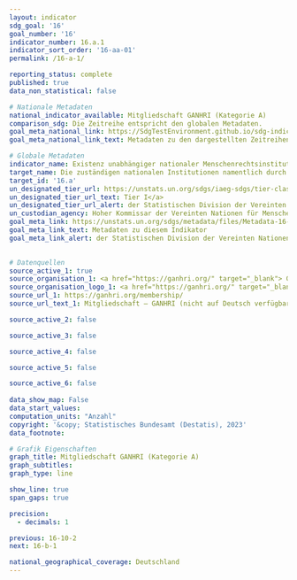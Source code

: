```yaml
---
layout: indicator    
sdg_goal: '16'    
goal_number: '16'    
indicator_number: 16.a.1    
indicator_sort_order: '16-aa-01'    
permalink: /16-a-1/    

reporting_status: complete    
published: true    
data_non_statistical: false    

# Nationale Metadaten    
national_indicator_available: Mitgliedschaft GANHRI (Kategorie A)    
comparison_sdg: Die Zeitreihe entspricht den globalen Metadaten.    
goal_meta_national_link: https://SdgTestEnvironment.github.io/sdg-indicators/public/Meta/16.a.1.pdf
goal_meta_national_link_text: Metadaten zu den dargestellten Zeitreihen    

# Globale Metadaten    
indicator_name: Existenz unabhängiger nationaler Menschenrechtsinstitutionen, die mit den Pariser Grundsätzen übereinstimmen    
target_name: Die zuständigen nationalen Institutionen namentlich durch internationale Zusammenarbeit beim Kapazitätsaufbau auf allen Ebenen zur Verhütung von Gewalt und zur Bekämpfung von Terrorismus und Kriminalität unterstützen, insbesondere in den Entwicklungsländern    
target_id: '16.a'    
un_designated_tier_url: https://unstats.un.org/sdgs/iaeg-sdgs/tier-classification/'    
un_designated_tier_url_text: Tier I</a>    
un_designated_tier_url_alert: der Statistischen Division der Vereinten Nationen    
un_custodian_agency: Hoher Kommissar der Vereinten Nationen für Menschenrechte (OHCHR)    
goal_meta_link: https://unstats.un.org/sdgs/metadata/files/Metadata-16-0A-01.pdf    
goal_meta_link_text: Metadaten zu diesem Indikator    
goal_meta_link_alert: der Statistischen Division der Vereinten Nationen    
    

# Datenquellen
source_active_1: true
source_organisation_1: <a href="https://ganhri.org/" target="_blank"> Globale Allianz der nationalen Menschenrechtsinstitutionen (GANHRI) </a>
source_organisation_logo_1: <a href="https://ganhri.org/" target="_blank"><img src="https://g205sdgs.github.io/sdg-indicators/public/OrgImgDe/ganhri.png" alt="Logo ganhri" style="height:60px; width:148px"/></a>
source_url_1: https://ganhri.org/membership/
source_url_text_1: Mitgliedschaft – GANHRI (nicht auf Deutsch verfügbar)

source_active_2: false

source_active_3: false

source_active_4: false

source_active_5: false

source_active_6: false
    
data_show_map: False    
data_start_values:     
computation_units: "Anzahl"    
copyright: '&copy; Statistisches Bundesamt (Destatis), 2023'    
data_footnote:     

# Grafik Eigenschaften    
graph_title: Mitgliedschaft GANHRI (Kategorie A)
graph_subtitles:    
graph_type: line    

show_line: true
span_gaps: true

precision:
  - decimals: 1    

previous: 16-10-2    
next: 16-b-1    

national_geographical_coverage: Deutschland    
---
```


<span></span>